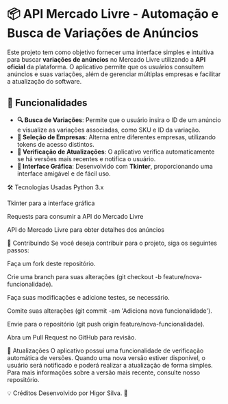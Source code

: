 # 📦 API Mercado Livre - Automação e Busca de Variações de Anúncios

Este projeto tem como objetivo fornecer uma interface simples e intuitiva para buscar **variações de anúncios** no Mercado Livre utilizando a **API oficial** da plataforma. O aplicativo permite que os usuários consultem anúncios e suas variações, além de gerenciar múltiplas empresas e facilitar a atualização do software.

## 🚀 Funcionalidades

- **🔍 Busca de Variações**: Permite que o usuário insira o ID de um anúncio e visualize as variações associadas, como SKU e ID da variação.
- **🏢 Seleção de Empresas**: Alterna entre diferentes empresas, utilizando tokens de acesso distintos.
- **🔄 Verificação de Atualizações**: O aplicativo verifica automaticamente se há versões mais recentes e notifica o usuário.
- **🎨 Interface Gráfica**: Desenvolvido com **Tkinter**, proporcionando uma interface amigável e de fácil uso.

🛠 Tecnologias Usadas
Python 3.x

Tkinter para a interface gráfica

Requests para consumir a API do Mercado Livre

API do Mercado Livre para obter detalhes dos anúncios

🤝 Contribuindo
Se você deseja contribuir para o projeto, siga os seguintes passos:

Faça um fork deste repositório.

Crie uma branch para suas alterações (git checkout -b feature/nova-funcionalidade).

Faça suas modificações e adicione testes, se necessário.

Comite suas alterações (git commit -am 'Adiciona nova funcionalidade').

Envie para o repositório (git push origin feature/nova-funcionalidade).

Abra um Pull Request no GitHub para revisão.

🔄 Atualizações
O aplicativo possui uma funcionalidade de verificação automática de versões. Quando uma nova versão estiver disponível, o usuário será notificado e poderá realizar a atualização de forma simples. Para mais informações sobre a versão mais recente, consulte nosso repositório.

💡 Créditos
Desenvolvido por Higor Silva. 🎉

